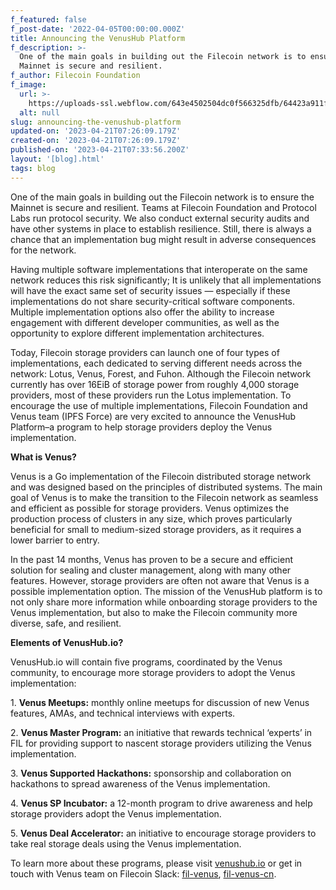 ```yaml
---
f_featured: false
f_post-date: '2022-04-05T00:00:00.000Z'
title: Announcing the VenusHub Platform
f_description: >-
  One of the main goals in building out the Filecoin network is to ensure the
  Mainnet is secure and resilient.
f_author: Filecoin Foundation
f_image:
  url: >-
    https://uploads-ssl.webflow.com/643e4502504dc0f566325dfb/64423a911fe00b2cb076101a_1-_gcjaae5jjlt5kkzewfd6g.png
  alt: null
slug: announcing-the-venushub-platform
updated-on: '2023-04-21T07:26:09.179Z'
created-on: '2023-04-21T07:26:09.179Z'
published-on: '2023-04-21T07:33:56.200Z'
layout: '[blog].html'
tags: blog
---
```


One of the main goals in building out the Filecoin network is to ensure the Mainnet is secure and resilient. Teams at Filecoin Foundation and Protocol Labs run protocol security. We also conduct external security audits and have other systems in place to establish resilience. Still, there is always a chance that an implementation bug might result in adverse consequences for the network.

Having multiple software implementations that interoperate on the same network reduces this risk significantly; It is unlikely that all implementations will have the exact same set of security issues — especially if these implementations do not share security-critical software components. Multiple implementation options also offer the ability to increase engagement with different developer communities, as well as the opportunity to explore different implementation architectures.

Today, Filecoin storage providers can launch one of four types of implementations, each dedicated to serving different needs across the network: Lotus, Venus, Forest, and Fuhon. Although the Filecoin network currently has over 16EiB of storage power from roughly 4,000 storage providers, most of these providers run the Lotus implementation. To encourage the use of multiple implementations, Filecoin Foundation and Venus team (IPFS Force) are very excited to announce the VenusHub Platform–a program to help storage providers deploy the Venus implementation.

**What is Venus?**

Venus is a Go implementation of the Filecoin distributed storage network and was designed based on the principles of distributed systems. The main goal of Venus is to make the transition to the Filecoin network as seamless and efficient as possible for storage providers. Venus optimizes the production process of clusters in any size, which proves particularly beneficial for small to medium-sized storage providers, as it requires a lower barrier to entry.

In the past 14 months, Venus has proven to be a secure and efficient solution for sealing and cluster management, along with many other features. However, storage providers are often not aware that Venus is a possible implementation option. The mission of the VenusHub platform is to not only share more information while onboarding storage providers to the Venus implementation, but also to make the Filecoin community more diverse, safe, and resilient.

**Elements of VenusHub.io?**

VenusHub.io will contain five programs, coordinated by the Venus community, to encourage more storage providers to adopt the Venus implementation:

1\. **Venus Meetups:** monthly online meetups for discussion of new Venus features, AMAs, and technical interviews with experts.

2\. **Venus Master Program:** an initiative that rewards technical ‘experts’ in FIL for providing support to nascent storage providers utilizing the Venus implementation.

3\. **Venus Supported Hackathons:** sponsorship and collaboration on hackathons to spread awareness of the Venus implementation.

4\. **Venus SP Incubator:** a 12-month program to drive awareness and help storage providers adopt the Venus implementation.

5\. **Venus Deal Accelerator:** an initiative to encourage storage providers to take real storage deals using the Venus implementation.

To learn more about these programs, please visit [venushub.io](http://venushub.io/) or get in touch with Venus team on Filecoin Slack: [fil-venus](https://filecoinproject.slack.com/archives/CEHHJNJS3), [fil-venus-cn](https://filecoinproject.slack.com/archives/C028PCH8L31).
